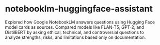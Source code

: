 # notebooklm-huggingface-assistant
Explored how Google NotebookLM answers questions using Hugging Face model cards as sources. Compared models like FLAN-T5, GPT-2, and DistilBERT by asking ethical, technical, and controversial questions to analyze strengths, risks, and limitations based only on documentation.
